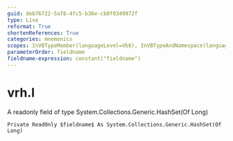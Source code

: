 ```yaml
---
guid: deb76722-5af6-4fc5-b36e-cb0f0349972f
type: Live
reformat: True
shortenReferences: True
categories: mnemonics
scopes: InVBTypeMember(languageLevel=Vb8), InVBTypeAndNamespace(languageLevel=Vb8)
parameterOrder: fieldname
fieldname-expression: constant("fieldname")
---
```


# vrh.l

A readonly field of type System.Collections.Generic.HashSet(Of Long)

```
Private ReadOnly $fieldname$ As System.Collections.Generic.HashSet(Of Long)
```
